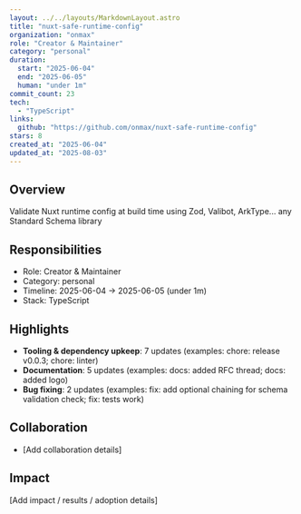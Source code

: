 ```yaml
---
layout: ../../layouts/MarkdownLayout.astro
title: "nuxt-safe-runtime-config"
organization: "onmax"
role: "Creator & Maintainer"
category: "personal"
duration:
  start: "2025-06-04"
  end: "2025-06-05"
  human: "under 1m"
commit_count: 23
tech:
  - "TypeScript"
links:
  github: "https://github.com/onmax/nuxt-safe-runtime-config"
stars: 8
created_at: "2025-06-04"
updated_at: "2025-08-03"
---
```

## Overview
Validate Nuxt runtime config at build time using Zod, Valibot, ArkType... any Standard Schema library

## Responsibilities
- Role: Creator & Maintainer
- Category: personal
- Timeline: 2025-06-04 -> 2025-06-05 (under 1m)
- Stack: TypeScript

## Highlights
- **Tooling & dependency upkeep**: 7 updates (examples: chore: release v0.0.3; chore: linter)
- **Documentation**: 5 updates (examples: docs: added RFC thread; docs: added logo)
- **Bug fixing**: 2 updates (examples: fix: add optional chaining for schema validation check; fix: tests work)

## Collaboration
- [Add collaboration details]

## Impact
[Add impact / results / adoption details]
